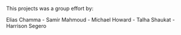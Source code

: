 This projects was a group effort by:

Elias Chamma - Samir Mahmoud - Michael Howard - Talha Shaukat - Harrison Segero
